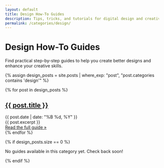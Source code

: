 ```yaml
---
layout: default
title: Design How-To Guides
description: Tips, tricks, and tutorials for digital design and creativity
permalink: /categories/design/
---
```


# Design How-To Guides

Find practical step-by-step guides to help you create better designs and enhance your creative skills.

{% assign design_posts = site.posts | where_exp: "post", "post.categories contains 'design'" %}

<div class="posts-list">
  {% for post in design_posts %}
    <article class="post">
      <h2 class="post-title">
        <a href="{{ post.url | relative_url }}">{{ post.title }}</a>
      </h2>
      <div class="post-meta">
        <span class="post-date">{{ post.date | date: "%B %d, %Y" }}</span>
      </div>
      <div class="post-excerpt">
        {{ post.excerpt }}
      </div>
      <a href="{{ post.url | relative_url }}" class="read-more">Read the full guide &raquo;</a>
    </article>
  {% endfor %}
  
  {% if design_posts.size == 0 %}
    <p>No guides available in this category yet. Check back soon!</p>
  {% endif %}
</div> 